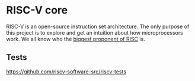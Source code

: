 # RISC-V core

RISC-V is an open-source instruction set architecture. The only purpose of this project is to explore and get an intuition about how microprocessors work. We all know who the [biggest proponent of RISC](https://en.wikipedia.org/wiki/Apple_M1) is.

## Tests

https://github.com/riscv-software-src/riscv-tests